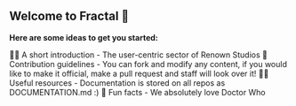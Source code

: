 ## Welcome to Fractal 👋


**Here are some ideas to get you started:**

🙋‍♀️ A short introduction - The user-centric sector of Renown Studios
🌈 Contribution guidelines - You can fork and modify any content, if you would like to make it official, make a pull request and staff will look over it!
👩‍💻 Useful resources - Documentation is stored on all repos as DOCUMENTATION.md :)
🍿 Fun facts - We absolutely love Doctor Who
